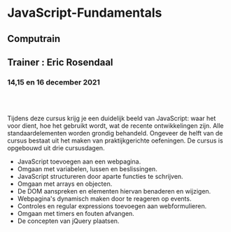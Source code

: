 # JavaScript-Fundamentals

## Computrain

## Trainer : Eric Rosendaal

### 14,15 en 16 december 2021

<br></br>

Tijdens deze cursus krijg je een duidelijk beeld van JavaScript: waar het voor dient, hoe het gebruikt wordt,
wat de recente ontwikkelingen zijn. Alle standaardelementen worden grondig behandeld. Ongeveer de helft
van de cursus bestaat uit het maken van praktijkgerichte oefeningen. De cursus is opgebouwd uit drie cursusdagen.

<ul>
 <li> JavaScript toevoegen aan een webpagina.</li>
 <li> Omgaan met variabelen, lussen en beslissingen.</li>
 <li> JavaScript structureren door aparte functies te schrijven.</li>
 <li> Omgaan met arrays en objecten.</li>
 <li> De DOM aanspreken en elementen hiervan benaderen en wijzigen.</li>
 <li> Webpagina's dynamisch maken door te reageren op events.</li>
 <li> Controles en regular expressions toevoegen aan webformulieren.</li>
 <li> Omgaan met timers en fouten afvangen.</li>
 <li> De concepten van jQuery plaatsen.</li>
</ul>
